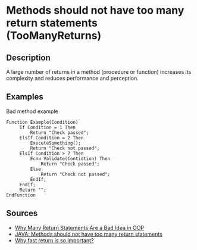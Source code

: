 # Methods should not have too many return statements (TooManyReturns)

<!-- Блоки выше заполняются автоматически, не трогать -->
## Description
<!-- Описание диагностики заполняется вручную. Необходимо понятным языком описать смысл и схему работу -->

A large number of returns in a method (procedure or function) increases its complexity and reduces performance and perception.

## Examples
<!-- В данном разделе приводятся примеры, на которые диагностика срабатывает, а также можно привести пример, как можно исправить ситуацию -->

Bad method example

```bsl
Function Example(Condition)
     If Condition = 1 Then
         Return "Check passed";
     ElsIf Condition = 2 Then
         ExecuteSomething();
         Return "Check not passed";
     ElsIf Condition > 7 Then
         Если Validate(Contidtion) Then
             Return "Check passed";
         Else
             Return "Check not passed";
         EndIf;
     EndIf;
     Return "";
EndFunction
```

## Sources

* [Why Many Return Statements Are a Bad Idea in OOP](https://www.yegor256.com/2015/08/18/multiple-return-statements-in-oop.html)
* [JAVA: Methods should not have too many return statements](https://rules.sonarsource.com/java/RSPEC-1142)
* [Why fast return is so important?](https://habr.com/ru/post/348074/)
